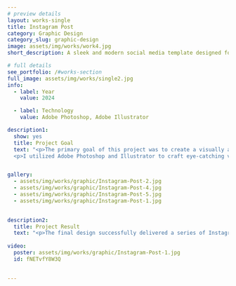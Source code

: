 ```yaml
---
# preview details
layout: works-single
title: Instagram Post
category: Graphic Design
category_slug: graphic-design
image: assets/img/works/work4.jpg
short_description: A sleek and modern social media template designed for Imageney Furniture’s Instagram, showcasing creative visuals and compelling branding.

# full details
see_portfolio: /#works-section
full_image: assets/img/works/single2.jpg
info:
  - label: Year
    value: 2024

  - label: Technology
    value: Adobe Photoshop, Adobe Illustrator

description1:
  show: yes
  title: Project Goal
  text: "<p>The primary goal of this project was to create a visually appealing and consistent social media template for Imagery Furniture, emphasizing their unique design aesthetics and helping them connect with their audience on Instagram. By leveraging creative layouts and cohesive branding, the design aimed to boost engagement and brand awareness.</p>
  <p>I utilized Adobe Photoshop and Illustrator to craft eye-catching visuals that highlight the store’s product offerings while maintaining a professional and modern look. The templates are versatile and easy to update, ensuring they can adapt to future campaigns seamlessly.</p>"


gallery:
  - assets/img/works/graphic/Instagram-Post-2.jpg
  - assets/img/works/graphic/Instagram-Post-4.jpg
  - assets/img/works/graphic/Instagram-Post-5.jpg
  - assets/img/works/graphic/Instagram-Post-1.jpg
 

description2:
  title: Project Result
  text: "<p>The final design successfully delivered a series of Instagram posts that align with Imagery Furniture’s brand identity. The templates feature clean typography, appealing color schemes, and a focus on their product photography to draw attention and resonate with their target audience.</p>"
 
video:
  poster: assets/img/works/graphic/Instagram-Post-1.jpg
  id: fNETvfY8W3Q
  

---
```

